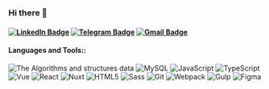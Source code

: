 ### Hi there 👋

<!--
**alik0000/alik0000** is a ✨ _special_ ✨ repository because its `README.md` (this file) appears on your GitHub profile.

Here are some ideas to get you started:

- 🔭 I’m currently working on ...
- 🌱 I’m currently learning ...
- 👯 I’m looking to collaborate on ...
- 🤔 I’m looking for help with ...
- 💬 Ask me about ...
- 📫 How to reach me: ...
- 😄 Pronouns: ...
- ⚡ Fun fact: ...
-->

#### [![LinkedIn Badge](https://img.shields.io/badge/LinkedIn-Profile-informational?style=flat&logo=linkedin&logoColor=white&color=4AB197)](https://www.linkedin.com/in/ali-kurbanov-4b8069248) [![Telegram Badge](https://img.shields.io/badge/Telegram-Profile-informational?style=flat&logo=telegram&logoColor=white&color=26A5E4)](https://t.me/aliKurban0v) [![Gmail Badge](https://img.shields.io/badge/Gmail-Profile-informational?style=flat&logo=gmail&logoColor=white&color=EA4335)](mailto:alijon.kurbanov.99@mail.ru)
#### Languages and Tools::

  <div>
    <img alt="The Algorithms and structures data" src="https://img.shields.io/badge/-Algorithms and data structures-f0db4f?style=flat-square&logo=The Algorithms&logoColor=white" />
    <img alt="MySQL" src="https://img.shields.io/badge/-MySQL-4479A1?style=flat-square&logo=mysql&logoColor=white" />
    <img alt="JavaScript" src="https://img.shields.io/badge/-JavaScript-f0db4f?style=flat-square&logo=javascript&logoColor=white" />
    <img alt="TypeScript" src="https://img.shields.io/badge/-TypeScript-007acc?style=flat-square&logo=typescript&logoColor=white" />
    <img alt="Vue" src="https://img.shields.io/badge/-Vue.js-42b983?style=flat-square&logo=vue.js&logoColor=white" />
    <img alt="React" src="https://img.shields.io/badge/-React-61dafb?style=flat-square&logo=react&logoColor=white" />
    <img alt="Nuxt" src="https://img.shields.io/badge/-Nuxt.js-00DC82?style=flat-square&logo=nuxt.js&logoColor=black" />
    <img alt="HTML5" src="https://img.shields.io/badge/-HTML5-E34F26?style=flat-square&logo=html5&logoColor=white" />
    <img alt="Sass" src="https://img.shields.io/badge/-Sass-bf4080?style=flat-square&logo=sass&logoColor=white" />
    <img alt="Git" src="https://img.shields.io/badge/-Git-F05032?style=flat-square&logo=git&logoColor=white" />
    <img alt="Webpack" src="https://img.shields.io/badge/-Webpack-8DD6F9?style=flat-square&logo=webpack&logoColor=white" />
    <img alt="Gulp" src="https://img.shields.io/badge/-Gulp-F05032?style=flat-square&logo=gulp&logoColor=white" />
    <img alt="Figma" src="https://img.shields.io/badge/-Figma-F24E1E?style=flat-square&logo=figma&logoColor=white" />
  </div>
